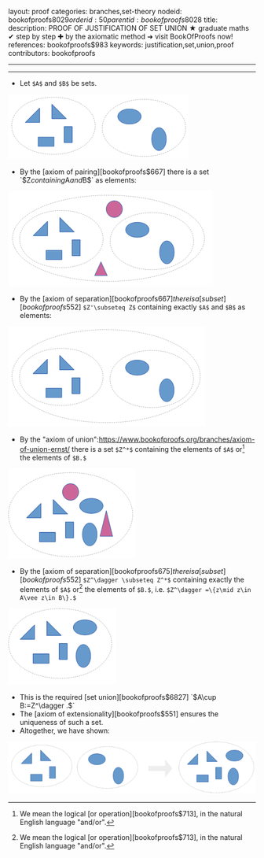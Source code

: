 layout: proof
categories: branches,set-theory
nodeid: bookofproofs$8029
orderid: 50
parentid: bookofproofs$8028
title: 
description: PROOF OF JUSTIFICATION OF SET UNION &#9733; graduate maths &#10004; step by step &#10010; by the axiomatic method &#10140; visit BookOfProofs now!
references: bookofproofs$983
keywords: justification,set,union,proof
contributors: bookofproofs


---


---

* Let  `$A$`  and  `$B$`  be sets.


![axiomsunionsproof1](https://github.com/bookofproofs/bookofproofs.github.io/blob/main/_sources/_assets/images/examples/axiomsunionsproof1.png?raw=true)


* By the [axiom of pairing][bookofproofs$667] there is a set `$Z$` containing `$A$` and `$B$` as elements:


![axiomsunionsproof2](https://github.com/bookofproofs/bookofproofs.github.io/blob/main/_sources/_assets/images/examples/axiomsunionsproof2.png?raw=true)


* By the [axiom of separation][bookofproofs$667] there is a [subset][bookofproofs$552] `$Z'\subseteq Z$` containing exactly `$A$` and `$B$` as elements:


![axiomsunionsproof3](https://github.com/bookofproofs/bookofproofs.github.io/blob/main/_sources/_assets/images/examples/axiomsunionsproof3.png?raw=true)


* By the "axiom of union":https://www.bookofproofs.org/branches/axiom-of-union-ernst/ there is a set `$Z^*$` containing the elements of `$A$` or[^1] the elements of `$B.$`


![axiomsunionsproof4](https://github.com/bookofproofs/bookofproofs.github.io/blob/main/_sources/_assets/images/examples/axiomsunionsproof4.png?raw=true)


* By the [axiom of separation][bookofproofs$675] there is a [subset][bookofproofs$552] `$Z^\dagger \subseteq Z^*$` containing exactly the elements of `$A$` or[^1] the elements of `$B.$`, i.e. `$Z^\dagger =\{z\mid z\in A\vee z\in B\}.$`


![axiomsunionsproof5](https://github.com/bookofproofs/bookofproofs.github.io/blob/main/_sources/_assets/images/examples/axiomsunionsproof5.png?raw=true)


* This is the required [set union][bookofproofs$6827]  `$A\cup B:=Z^\dagger .$` 
* The [axiom of extensionality][bookofproofs$551] ensures the uniqueness of such a set.
* Altogether, we have shown:


![axiomsunionsproof6a](https://github.com/bookofproofs/bookofproofs.github.io/blob/main/_sources/_assets/images/examples/axiomsunionsproof6a.png?raw=true)


[^1]: We mean the logical [or operation][bookofproofs$713], in the natural English language "and/or".
